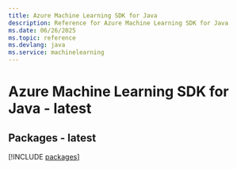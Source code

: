 ```yaml
---
title: Azure Machine Learning SDK for Java
description: Reference for Azure Machine Learning SDK for Java
ms.date: 06/26/2025
ms.topic: reference
ms.devlang: java
ms.service: machinelearning
---
```

# Azure Machine Learning SDK for Java - latest
## Packages - latest
[!INCLUDE [packages](machine-learning-index.md)]
